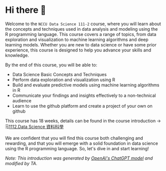 # Hi there 👋
Welcome to the `NCCU Data Science 111-2` course, where you will learn about the concepts and techniques used in data analysis and modeling using the R programming language. This course covers a range of topics, from data exploration and visualization to machine learning algorithms and deep learning models. Whether you are new to data science or have some prior experience, this course is designed to help you advance your skills and knowledge.

By the end of this course, you will be able to:

- Data Science Basic Concepts and Techniques
- Perform data exploration and visualization using R
- Build and evaluate predictive models using machine learning algorithms in R
- Communicate your findings and insights effectively to a non-technical audience
- Learn to use the github platform and create a project of your own on github

This course has 18 weeks, details can be found in the course introduction → 🗒️[1112.Data Science 資料科學](https://www.changlabtw.com/1112-datascience.html)

We are confident that you will find this course both challenging and rewarding, and that you will emerge with a solid foundation in data science using the R programming language. So, let's dive in and start learning!

_Note: This introduction was generated by [OpenAI's ChatGPT model](https://chat.openai.com/chat) and modified by TA._
